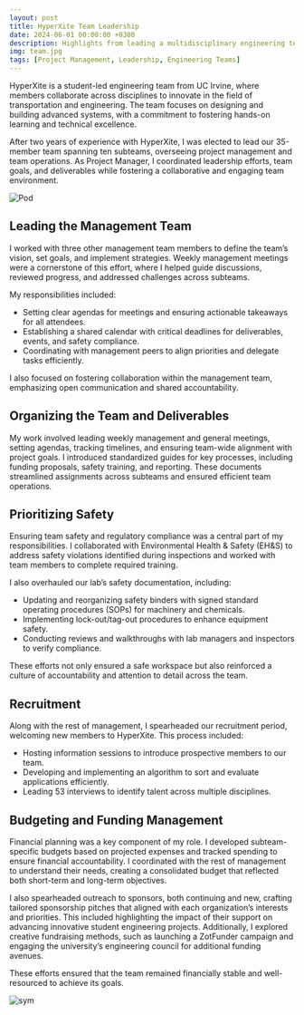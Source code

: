 ```yaml
---
layout: post
title: HyperXite Team Leadership
date: 2024-06-01 00:00:00 +0300
description: Highlights from leading a multidisciplinary engineering team and optimizing recruitment for HyperXite.
img: team.jpg
tags: [Project Management, Leadership, Engineering Teams]
---
```


HyperXite is a student-led engineering team from UC Irvine, where members collaborate across disciplines to innovate in the field of transportation and engineering. The team focuses on designing and building advanced systems, with a commitment to fostering hands-on learning and technical excellence.

After two years of experience with HyperXite, I was elected to lead our 35-member team spanning ten subteams, overseeing project management and team operations. As Project Manager, I coordinated leadership efforts, team goals, and deliverables while fostering a collaborative and engaging team environment.

![Pod]({{site.baseurl}}/assets/img/pod.jpg)

## Leading the Management Team

I worked with three other management team members to define the team’s vision, set goals, and implement strategies. Weekly management meetings were a cornerstone of this effort, where I helped guide discussions, reviewed progress, and addressed challenges across subteams.

My responsibilities included:

- Setting clear agendas for meetings and ensuring actionable takeaways for all attendees.
- Establishing a shared calendar with critical deadlines for deliverables, events, and safety compliance.
- Coordinating with management peers to align priorities and delegate tasks efficiently.

I also focused on fostering collaboration within the management team, emphasizing open communication and shared accountability.

## Organizing the Team and Deliverables

My work involved leading weekly management and general meetings, setting agendas, tracking timelines, and ensuring team-wide alignment with project goals. I introduced standardized guides for key processes, including funding proposals, safety training, and reporting. These documents streamlined assignments across subteams and ensured efficient team operations.

## Prioritizing Safety

Ensuring team safety and regulatory compliance was a central part of my responsibilities. I collaborated with Environmental Health & Safety (EH&S) to address safety violations identified during inspections and worked with team members to complete required training.

I also overhauled our lab’s safety documentation, including:

- Updating and reorganizing safety binders with signed standard operating procedures (SOPs) for machinery and chemicals.
- Implementing lock-out/tag-out procedures to enhance equipment safety.
- Conducting reviews and walkthroughs with lab managers and inspectors to verify compliance.

These efforts not only ensured a safe workspace but also reinforced a culture of accountability and attention to detail across the team.

## Recruitment

Along with the rest of management, I spearheaded our recruitment period, welcoming new members to HyperXite. This process included:

- Hosting information sessions to introduce prospective members to our team.
- Developing and implementing an algorithm to sort and evaluate applications efficiently.
- Leading 53 interviews to identify talent across multiple disciplines.

## Budgeting and Funding Management

Financial planning was a key component of my role. I developed subteam-specific budgets based on projected expenses and tracked spending to ensure financial accountability. I coordinated with the rest of management to understand their needs, creating a consolidated budget that reflected both short-term and long-term objectives.

I also spearheaded outreach to sponsors, both continuing and new, crafting tailored sponsorship pitches that aligned with each organization’s interests and priorities. This included highlighting the impact of their support on advancing innovative student engineering projects. Additionally, I explored creative fundraising methods, such as launching a ZotFunder campaign and engaging the university’s engineering council for additional funding avenues.

These efforts ensured that the team remained financially stable and well-resourced to achieve its goals.

![sym]({{site.baseurl}}/assets/img/escsym.png)
